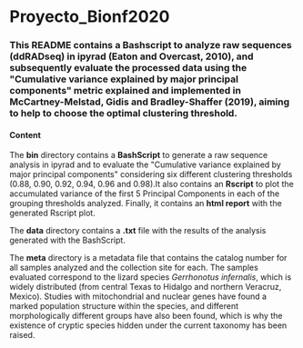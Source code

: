 # Proyecto_Bionf2020

### This README contains a Bashscript to analyze raw sequences (ddRADseq) in ipyrad (Eaton and Overcast, 2010), and subsequently evaluate the processed data using the "Cumulative variance explained by major principal components" metric explained and implemented in McCartney-Melstad, Gidis and Bradley-Shaffer (2019), aiming to help to choose the optimal clustering threshold.

#### Content

The **bin** directory contains a **BashScript** to generate a raw sequence analysis in ipyrad and to evaluate the "Cumulative variance explained by major principal components" considering six different clustering thresholds (0.88, 0.90, 0.92, 0.94, 0.96 and 0.98).It also contains an **Rscript** to plot the accumulated variance of the first 5 Principal Components in each of the grouping thresholds analyzed. Finally, it contains an **html report** with the generated Rscript plot.

The **data** directory contains a **.txt** file with the results of the analysis generated with the BashScript.

The **meta** directory is a metadata file that contains the catalog number for all samples analyzed and the collection site for each. The samples evaluated correspond to the lizard species *Gerrhonotus infernalis*, which is widely distributed (from central Texas to Hidalgo and northern Veracruz, Mexico). Studies with mitochondrial and nuclear genes have found a marked population structure within the species, and different morphologically different groups have also been found, which is why the existence of cryptic species hidden under the current taxonomy has been raised.


